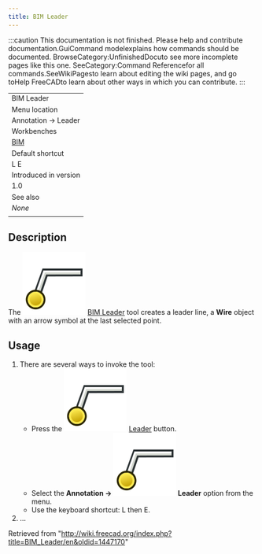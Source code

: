 ```yaml
---
title: BIM Leader
---
```


:::caution
This documentation is not finished. Please help and contribute documentation.GuiCommand modelexplains how commands should be documented. BrowseCategory:UnfinishedDocuto see more incomplete pages like this one. SeeCategory:Command Referencefor all commands.SeeWikiPagesto learn about editing the wiki pages, and go toHelp FreeCADto learn about other ways in which you can contribute.
:::

|                                       |
| ------------------------------------- |
| BIM Leader                            |
| Menu location                         |
| Annotation → Leader                   |
| Workbenches                           |
| [BIM](/BIM_Workbench "BIM Workbench") |
| Default shortcut                      |
| L E                                   |
| Introduced in version                 |
| 1.0                                   |
| See also                              |
| _None_                                |
|                                       |

## Description

The ![](/src/assets/images/BIM_Leader.svg) [BIM Leader](/BIM_Leader "BIM Leader") tool creates a leader line, a **Wire** object with an arrow symbol at the last selected point.

## Usage

1. There are several ways to invoke the tool:
   - Press the ![](/src/assets/images/BIM_Leader.svg) [Leader](/BIM_Leader "BIM Leader") button.
   - Select the **Annotation → ![](/src/assets/images/BIM_Leader.svg) Leader** option from the menu.
   - Use the keyboard shortcut: L then E.
2. ...

Retrieved from "<http://wiki.freecad.org/index.php?title=BIM_Leader/en&oldid=1447170>"
